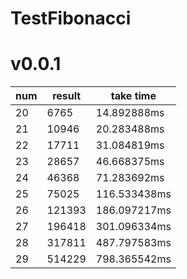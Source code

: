 # TestFibonacci 

# v0.0.1
num|result|take time
---|------|---------
20 | 6765 | 14.892888ms
21 | 10946 | 20.283488ms
22 | 17711 | 31.084819ms
23 | 28657 | 46.668375ms
24 | 46368 | 71.283692ms
25 | 75025 | 116.533438ms
26 | 121393 | 186.097217ms
27 | 196418 | 301.096334ms
28 | 317811 | 487.797583ms
29 | 514229 | 798.365542ms
